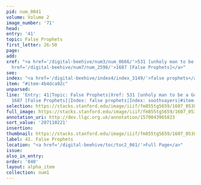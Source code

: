 ```yaml
---
pid: num_0041
volume: Volume 2
image_number: '71'
head:
entry: '41'
topic: False Prophets
first_letter: 26-50
page:
add:
xref: "<a href='/digital-beehive/num3/num_0666/'>531 [unholy man to be a Gospel-minister]</a>|<a
  href='/digital-beehive/num7/num_2598/'>1687 [False Prophets]</a>"
see:
index: "<a href='/digital-beehive/index4/index_3149/'>false prophets</a>|<a href='/digital-beehive/index4/index_3741/'>soothsayers</a>"
item: "#item-4b4dca92c"
unparsed:
line: 'Entry: 41|Topic: False Prophets|Xref: 531 [unholy man to be a Gospel-minister]|Xref:
  1687 [False Prophets]|Index: false prophets|Index: soothsayers|#item-4b4dca92c'
selection: https://stacks.stanford.edu/image/iiif/fm855tg5659/1607_0538/253,221,3124,859/full/0/default.jpg
full_image: https://stacks.stanford.edu/image/iiif/fm855tg5659/1607_0538/full/full/0/default.jpg
annotation_uri: http://dev.llgc.org.uk/annotation/1570043965823
sort_value: '207110221'
insertion:
thumbnail: https://stacks.stanford.edu/image/iiif/fm855tg5659/1607_0538/253,221,600,180/250,/0/default.jpg
label: 41. False Prophets
location: "<a href='/digital-beehive/toc/toc2_061/'>Full Page</a>"
issue:
also_in_entry:
order: '040'
layout: alpha_item
collection: num1
---
```

